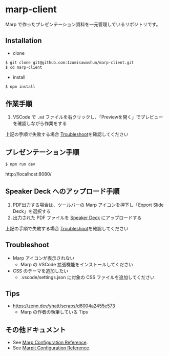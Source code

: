 # marp-client

Marp で作ったプレゼンテーション資料を一元管理しているリポジトリです。  

## Installation

- clone

```bash
$ git clone git@github.com:1zumisawashun/marp-client.git
$ cd marp-client
```

- install

```bash
$ npm install
```

## 作業手順

1. VSCode で `.md` ファイルを右クリックし、「Previewを開く」でプレビューを確認しながら作業をする

上記の手順で失敗する場合 [Troubleshoot](#Troubleshoot)を確認してください

## プレゼンテーション手順

```bash
$ npm run dev
```

http://localhost:8080/

## Speaker Deck へのアップロード手順

1. PDF出力する場合は、ツールバーの Marp アイコンを押下し「Export Slide Deck」を選択する
2. 出力された PDF ファイルを [Speaker Deck](https://speakerdeck.com/1zumisawashun) にアップロードする

上記の手順で失敗する場合 [Troubleshoot](#Troubleshoot)を確認してください

## Troubleshoot

- Marp アイコンが表示されない
    - Marp の VSCode 拡張機能をインストールしてください
- CSS のテーマを追加したい
    - .vscode/settings.json に対象の CSS ファイルを追加してください

## Tips

- https://zenn.dev/yhatt/scraps/d6004a2455e573
    - Marp の作者の執筆している Tips

## その他ドキュメント

- See [Marp Configuration Reference](https://marp.app/).  
- See [Marpit Configuration Reference](https://marpit.marp.app/).
